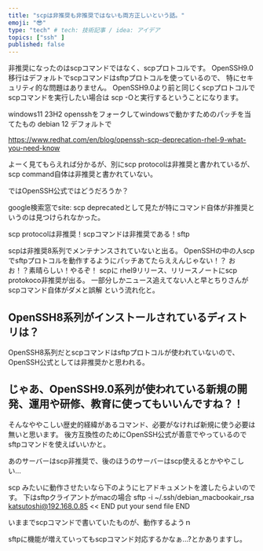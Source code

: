 ```yaml
---
title: "scpは非推奨も非推奨ではないも両方正しいという話。"
emoji: "😎"
type: "tech" # tech: 技術記事 / idea: アイデア
topics: ["ssh" ]
published: false
---
```


非推奨になったのはscpコマンドではなく、scpプロトコルです。
OpenSSH9.0移行はデフォルトでscpコマンドはsftpプロトコルを使っているので、
特にセキュリティ的な問題はありません。
OpenSSH9.0より前と同じくscpプロトコルでscpコマンドを実行したい場合は
scp -Oと実行するということになります。


windows11 23H2 opensshをフォークしてwindowsで動かすためのパッチを当てたもの
debian 12 デフォルトで


https://www.redhat.com/en/blog/openssh-scp-deprecation-rhel-9-what-you-need-know

よーく見てもらえれば分かるが、別にscp protocolは非推奨と書かれているが、scp command自体は非推奨と書かれていない。

ではOpenSSH公式ではどうだろうか？

google検索窓でsite: scp deprecatedとして見たが特にコマンド自体が非推奨というのは見つけられなかった。

scp protocolは非推奨！scpコマンドは非推奨である！sftp

scpは非推奨8系列でメンテナンスされていないと出る。
OpenSSHの中の人scpでsftpプロトコルを動作するようにパッチあてたらええんじゃない！？
おお！？素晴らしい！やるぞ！
scpに
rhel9リリース、リリースノートにscp protokoco非推奨が出る。
一部分しかニュース追えてない人と早とちりさんがscpコマンド自体がダメと誤解
という流れ化と。

## OpenSSH8系列がインストールされているディストリは？

OpenSSH8系列だとscpコマンドはsftpプロトコルが使われていないので、OpenSSH公式としては非推奨かと思われる。


## じゃあ、OpenSSH9.0系列が使われている新規の開発、運用や研修、教育に使ってもいいんですね？！

そんなややこしい歴史的経緯があるコマンド、必要がなければ新規に使う必要は無いと思います。
後方互換性のためにOpenSSH公式が善意でやっているのでsftpコマンドを使えばいいかと。

あのサーバーはscp非推奨で、後のほうのサーバーはscp使えるとかややこしい...

scp みたいに動作させたいなら下のようにヒアドキュメントを渡したらよいのです。
下はsftpクライアントがmacの場合
sftp -i ~/.ssh/debian_macbookair_rsa katsutoshi@192.168.0.85 << END 
put your send file
END


いままでscpコマンドで書いていたものが、動作するようｎ

sftpに機能が増えていってもscpコマンド対応するかなぁ...?とかありますし。

